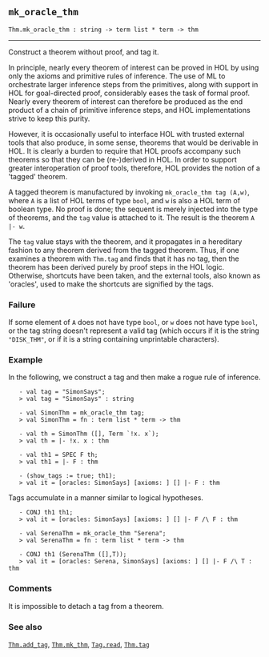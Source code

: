 ## `mk_oracle_thm`

``` hol4
Thm.mk_oracle_thm : string -> term list * term -> thm
```

------------------------------------------------------------------------

Construct a theorem without proof, and tag it.

In principle, nearly every theorem of interest can be proved in HOL by
using only the axioms and primitive rules of inference. The use of ML to
orchestrate larger inference steps from the primitives, along with
support in HOL for goal-directed proof, considerably eases the task of
formal proof. Nearly every theorem of interest can therefore be produced
as the end product of a chain of primitive inference steps, and HOL
implementations strive to keep this purity.

However, it is occasionally useful to interface HOL with trusted
external tools that also produce, in some sense, theorems that would be
derivable in HOL. It is clearly a burden to require that HOL proofs
accompany such theorems so that they can be (re-)derived in HOL. In
order to support greater interoperation of proof tools, therefore, HOL
provides the notion of a 'tagged' theorem.

A tagged theorem is manufactured by invoking `mk_oracle_thm tag (A,w)`,
where `A` is a list of HOL terms of type `bool`, and `w` is also a HOL
term of boolean type. No proof is done; the sequent is merely injected
into the type of theorems, and the `tag` value is attached to it. The
result is the theorem `A |- w`.

The `tag` value stays with the theorem, and it propagates in a
hereditary fashion to any theorem derived from the tagged theorem. Thus,
if one examines a theorem with `Thm.tag` and finds that it has no tag,
then the theorem has been derived purely by proof steps in the HOL
logic. Otherwise, shortcuts have been taken, and the external tools,
also known as 'oracles', used to make the shortcuts are signified by the
tags.

### Failure

If some element of `A` does not have type `bool`, or `w` does not have
type `bool`, or the tag string doesn't represent a valid tag (which
occurs if it is the string `"DISK_THM"`, or if it is a string containing
unprintable characters).

### Example

In the following, we construct a tag and then make a rogue rule of
inference.

``` hol4
   - val tag = "SimonSays";
   > val tag = "SimonSays" : string

   - val SimonThm = mk_oracle_thm tag;
   > val SimonThm = fn : term list * term -> thm

   - val th = SimonThm ([], Term `!x. x`);
   > val th = |- !x. x : thm

   - val th1 = SPEC F th;
   > val th1 = |- F : thm

   - (show_tags := true; th1);
   > val it = [oracles: SimonSays] [axioms: ] [] |- F : thm
```

Tags accumulate in a manner similar to logical hypotheses.

``` hol4
   - CONJ th1 th1;
   > val it = [oracles: SimonSays] [axioms: ] [] |- F /\ F : thm

   - val SerenaThm = mk_oracle_thm "Serena";
   > val SerenaThm = fn : term list * term -> thm

   - CONJ th1 (SerenaThm ([],T));
   > val it = [oracles: Serena, SimonSays] [axioms: ] [] |- F /\ T : thm
```

### Comments

It is impossible to detach a tag from a theorem.

### See also

[`Thm.add_tag`](#Thm.add_tag), [`Thm.mk_thm`](#Thm.mk_thm),
[`Tag.read`](#Tag.read), [`Thm.tag`](#Thm.tag)
